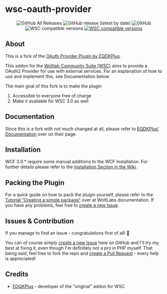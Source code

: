 # wsc-oauth-provider
<p align="center">
  <img alt="GitHub All Releases" src="https://img.shields.io/github/downloads/BlackFisch/wsc-oauth-provider/total">
  <img alt="GitHub release (latest by date)" src="https://img.shields.io/github/v/release/BlackFisch/wsc-oauth-provider">
  <img alt="GitHub" src="https://img.shields.io/github/license/BlackFisch/wsc-oauth-provider">
  <img alt="WSC compatible versions" src="https://img.shields.io/badge/compatible%20wsc%20versions-3.*-informational">
  <a href="https://ko-fi.com/blackfisch">
    <img alt="WSC compatible versions" src="https://img.shields.io/badge/support%20me-%E2%99%A5-ff69b4">
  </a>
</p>

## About
This is a fork of the [OAuth Provider Plugin by EQDKPlus](https://wsc.eqdkp-plus.eu/Extensionlist/Oauth-provider-p9.html).

This addon for the [Woltlab Community Suite (WSC)](https://www.woltlab.com/) aims to provide a OAuth2 Provider for use with external services. For an explanation of how to use and implement this, see Documentation below.

The main goal of this fork is to make the plugin 
1. Accessible to everyone free of charge
2. Make it available for WSC 3.0 as well

## Documentation
Since this is a fork with not much changed at all, please refer to [EQDKPlus' Documentation](https://wsc-docs.eqdkp-plus.eu/oauthprovider_index.html) over on their page.

## Installation
WCF 3.0.* require some manual additions to the WCF Installation. For further details please refer to the [Installation Section in the Wiki](https://github.com/BlackFisch/wsc-oauth-provider/wiki/Installation).

## Packing the Plugin
For a quick guide on how to pack the plugin yourself, please refer to the [Tutorial "Creating a simple package"](https://docs.woltlab.com/getting-started_quick-start.html) over at WoltLabs documentation. If you have any problems, feel free to [create a new Issue](https://github.com/BlackFisch/wsc-oauth-provider/issues/new).

## Issues & Contribution
If you manage to find an issue - congratulations first of all! :tada:

You can of course simply [create a new Issue](https://github.com/BlackFisch/wsc-oauth-provider/issues/new) here on GitHub and I'll try my best at fixing it, even though I'm definitely not a pro in PHP myself. That being said, feel free to fork the repo and [create a Pull Request](https://github.com/BlackFisch/wsc-oauth-provider/compare) - every help is appreciated!

## Credits
- [EDQKPlus](https://eqdkp-plus.eu) - developer of the "original" addon for WSC 
